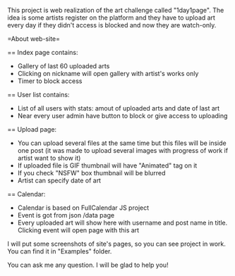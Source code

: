 This project is web realization of the art challenge called "1day1page". The idea is some artists register on the platform and they have to upload art every day if they didn't access is blocked and now they are watch-only.

=About web-site=

== Index page contains:
- Gallery of last 60 uploaded arts
- Clicking on nickname will open gallery with artist's works only
- Timer to block access

== User list contains:
- List of all users with stats: amout of uploaded arts and date of last art
- Near every user admin have button to block or give access to uploading

== Upload page:
- You can upload several files at the same time but this files will be inside one post (it was made to upload several images with progress of work if artist want to show it)
- If uploaded file is GIF thumbnail will have "Animated" tag on it
- If you check "NSFW" box thumbnail will be blurred
- Artist can specify date of art

== Calendar:
- Calendar is based on FullCalendar JS project
- Event is got from json /data page
- Every uploaded art will show here with username and post name in title. Clicking event will open page with this art


I will put some screenshots of site's pages, so you can see project in work. You can find it in "Examples" folder.

You can ask me any question. I will be glad to help you!
